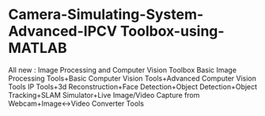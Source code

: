 # Camera-Simulating-System-Advanced-IPCV Toolbox-using-MATLAB
All new : Image Processing and Computer Vision Toolbox  Basic Image Processing Tools+Basic Computer Vision Tools+Advanced Computer Vision Tools  IP Tools+3d Reconstruction+Face Detection+Object Detection+Object Tracking+SLAM Simulator+Live Image/Video Capture from Webcam+Image&lt;->Video Converter Tools
